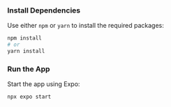 ### Install Dependencies
Use either `npm` or `yarn` to install the required packages:
```bash
npm install
# or
yarn install
```
### Run the App
Start the app using Expo:
```bash
npx expo start
```
